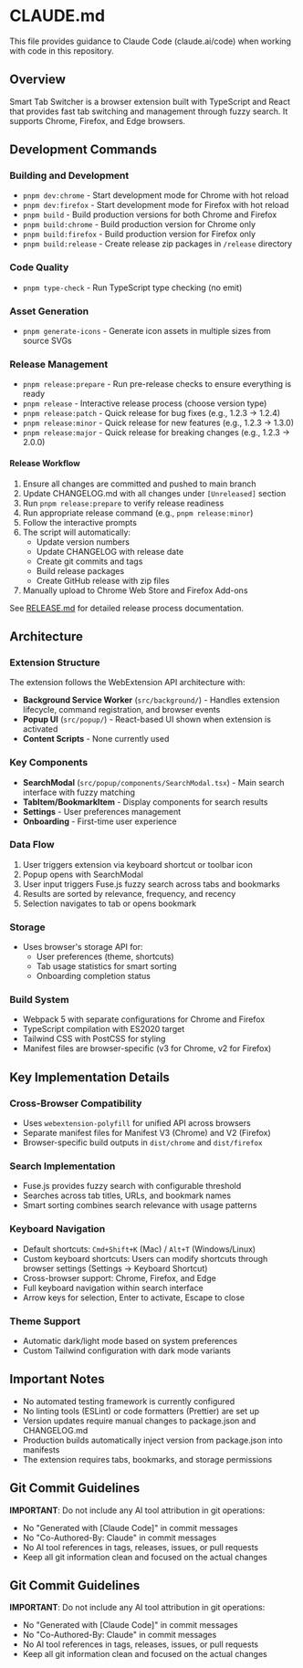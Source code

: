 # CLAUDE.md

This file provides guidance to Claude Code (claude.ai/code) when working with code in this repository.

## Overview
Smart Tab Switcher is a browser extension built with TypeScript and React that provides fast tab switching and management through fuzzy search. It supports Chrome, Firefox, and Edge browsers.

## Development Commands

### Building and Development
- `pnpm dev:chrome` - Start development mode for Chrome with hot reload
- `pnpm dev:firefox` - Start development mode for Firefox with hot reload
- `pnpm build` - Build production versions for both Chrome and Firefox
- `pnpm build:chrome` - Build production version for Chrome only
- `pnpm build:firefox` - Build production version for Firefox only
- `pnpm build:release` - Create release zip packages in `/release` directory

### Code Quality
- `pnpm type-check` - Run TypeScript type checking (no emit)

### Asset Generation
- `pnpm generate-icons` - Generate icon assets in multiple sizes from source SVGs

### Release Management
- `pnpm release:prepare` - Run pre-release checks to ensure everything is ready
- `pnpm release` - Interactive release process (choose version type)
- `pnpm release:patch` - Quick release for bug fixes (e.g., 1.2.3 → 1.2.4)
- `pnpm release:minor` - Quick release for new features (e.g., 1.2.3 → 1.3.0)
- `pnpm release:major` - Quick release for breaking changes (e.g., 1.2.3 → 2.0.0)

#### Release Workflow
1. Ensure all changes are committed and pushed to main branch
2. Update CHANGELOG.md with all changes under `[Unreleased]` section
3. Run `pnpm release:prepare` to verify release readiness
4. Run appropriate release command (e.g., `pnpm release:minor`)
5. Follow the interactive prompts
6. The script will automatically:
   - Update version numbers
   - Update CHANGELOG with release date
   - Create git commits and tags
   - Build release packages
   - Create GitHub release with zip files
7. Manually upload to Chrome Web Store and Firefox Add-ons

See [RELEASE.md](./RELEASE.md) for detailed release process documentation.

## Architecture

### Extension Structure
The extension follows the WebExtension API architecture with:
- **Background Service Worker** (`src/background/`) - Handles extension lifecycle, command registration, and browser events
- **Popup UI** (`src/popup/`) - React-based UI shown when extension is activated
- **Content Scripts** - None currently used

### Key Components
- **SearchModal** (`src/popup/components/SearchModal.tsx`) - Main search interface with fuzzy matching
- **TabItem/BookmarkItem** - Display components for search results
- **Settings** - User preferences management
- **Onboarding** - First-time user experience

### Data Flow
1. User triggers extension via keyboard shortcut or toolbar icon
2. Popup opens with SearchModal
3. User input triggers Fuse.js fuzzy search across tabs and bookmarks
4. Results are sorted by relevance, frequency, and recency
5. Selection navigates to tab or opens bookmark

### Storage
- Uses browser's storage API for:
  - User preferences (theme, shortcuts)
  - Tab usage statistics for smart sorting
  - Onboarding completion status

### Build System
- Webpack 5 with separate configurations for Chrome and Firefox
- TypeScript compilation with ES2020 target
- Tailwind CSS with PostCSS for styling
- Manifest files are browser-specific (v3 for Chrome, v2 for Firefox)

## Key Implementation Details

### Cross-Browser Compatibility
- Uses `webextension-polyfill` for unified API across browsers
- Separate manifest files for Manifest V3 (Chrome) and V2 (Firefox)
- Browser-specific build outputs in `dist/chrome` and `dist/firefox`

### Search Implementation
- Fuse.js provides fuzzy search with configurable threshold
- Searches across tab titles, URLs, and bookmark names
- Smart sorting combines search relevance with usage patterns

### Keyboard Navigation
- Default shortcuts: `Cmd+Shift+K` (Mac) / `Alt+T` (Windows/Linux)
- Custom keyboard shortcuts: Users can modify shortcuts through browser settings (Settings → Keyboard Shortcut)
- Cross-browser support: Chrome, Firefox, and Edge
- Full keyboard navigation within search interface
- Arrow keys for selection, Enter to activate, Escape to close

### Theme Support
- Automatic dark/light mode based on system preferences
- Custom Tailwind configuration with dark mode variants

## Important Notes

- No automated testing framework is currently configured
- No linting tools (ESLint) or code formatters (Prettier) are set up
- Version updates require manual changes to package.json and CHANGELOG.md
- Production builds automatically inject version from package.json into manifests
- The extension requires tabs, bookmarks, and storage permissions


## Git Commit Guidelines

**IMPORTANT**: Do not include any AI tool attribution in git operations:

- No "Generated with [Claude Code]" in commit messages
- No "Co-Authored-By: Claude" in commit messages
- No AI tool references in tags, releases, issues, or pull requests
- Keep all git information clean and focused on the actual changes
## Git Commit Guidelines

**IMPORTANT**: Do not include any AI tool attribution in git operations:

- No "Generated with [Claude Code]" in commit messages
- No "Co-Authored-By: Claude" in commit messages
- No AI tool references in tags, releases, issues, or pull requests
- Keep all git information clean and focused on the actual changes
